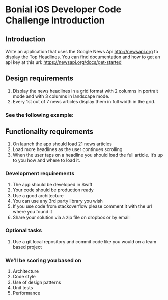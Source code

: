 # Bonial iOS Developer Code Challenge Introduction

## Introduction

Write an application that uses the Google News Api http://newsapi.org to display the Top Headlines.
You can find documentation and how to get an api key at this url: https://newsapi.org/docs/get-started

## Design requirements
1. Display the news headlines in a grid format with 2 columns in portrait mode and with 3 columns in landscape mode.
2. Every 1st out of 7 news articles display them in full width in the grid.
### See the following example:
   
## Functionality requirements
1. On launch the app should load 21 news articles
2. Load more headlines as the user continues scrolling
3. When the user taps on a headline you should load the full article. It’s up to you how and
where to load it.

### Development requirements
1. The app should be developed in Swift
2. Your code should be production ready
3. Use a good architecture
4. You can use any 3rd party library you wish
5. If you use code from stackoverflow please comment it with the url where you found it
6. Share your solution via a zip file on dropbox or by email

### Optional tasks

1. Use a git local repository and commit code like you would on a team based project

### We’ll be scoring you based on
1. Architecture
2. Code style
3. Use of design patterns
4. Unit tests
5. Performance
